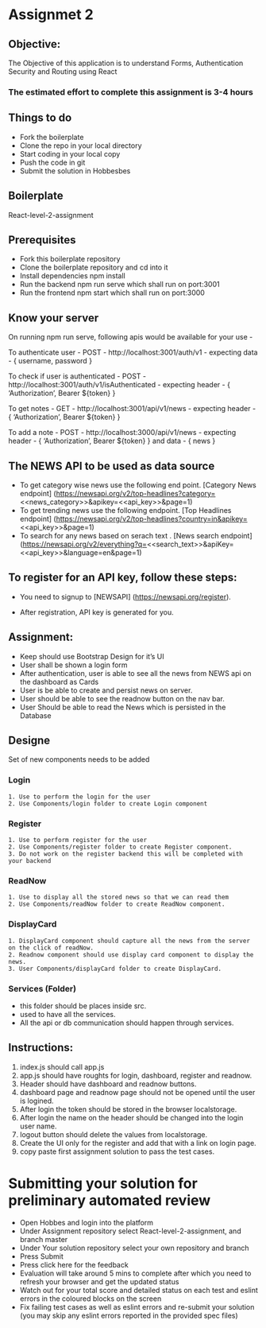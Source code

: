 # Assignmet 2

## Objective:
The Objective of this application is to understand Forms, Authentication Security and Routing using React

### The estimated effort to complete this assignment is 3-4 hours

## Things to do
- Fork the boilerplate
- Clone the repo in your local directory
- Start coding in your local copy
- Push the code in git
- Submit the solution in Hobbesbes

## Boilerplate
React-level-2-assignment

## Prerequisites
- Fork this boilerplate repository
- Clone the boilerplate repository and cd into it
- Install dependencies npm install
- Run the backend npm run serve which shall run on port:3001
- Run the frontend npm start which shall run on port:3000

## Know your server
On running npm run serve, following apis would be available for your use -

To authenticate user - POST - http://localhost:3001/auth/v1 - expecting data - { username, password }

To check if user is authenticated - POST - http://localhost:3001/auth/v1/isAuthenticated - expecting header - { ‘Authorization’, Bearer ${token} }

To get notes - GET - http://localhost:3001/api/v1/news - expecting header - { ‘Authorization’, Bearer ${token} }

To add a note - POST - http://localhost:3000/api/v1/news - expecting header - { ‘Authorization’, Bearer ${token} } and data - { news }


## The NEWS API to be used as data source
- To get category wise news use the following end point. [Category News endpoint]
(https://newsapi.org/v2/top-headlines?category=<<news_category>>&apikey=<<api_key>>&page=1)
- To get trending news use the following endpoint. [Top Headlines endpoint]
(https://newsapi.org/v2/top-headlines?country=in&apikey=<<api_key>>&page=1)
- To search for any news based on serach text . [News search endpoint]
(https://newsapi.org/v2/everything?q=<<search_text>>&apiKey=<<api_key>>&language=en&page=1)
## To register for an API key, follow these steps:
- You need to signup to [NEWSAPI] (https://newsapi.org/register).

- After registration, API key is generated for you.

## Assignment:

- Keep should use Bootstrap Design for it’s UI
- User shall be shown a login form
- After authentication, user is able to see all the news from NEWS api on the dashboard as Cards
- User is be able to create and persist news on server.
- User should be able to see the readnow button on the nav bar.
- User Should be able to read the News which is persisted in the Database


## Designe
Set of new components needs to be added

### Login
    1. Use to perform the login for the user
    2. Use Components/login folder to create Login component

### Register
    1. Use to perform register for the user
    2. Use Components/register folder to create Register component.
    3. Do not work on the register backend this will be completed with your backend

### ReadNow
    1. Use to display all the stored news so that we can read them
    2. Use Components/readNow folder to create ReadNow component.

### DisplayCard
    1. DisplayCard component should capture all the news from the server on the click of readNow.
    2. Readnow component should use display card component to display the news.
    3. User Components/displayCard folder to create DisplayCard.

### Services (Folder)
- this folder should be places inside src.
- used to have all the services.
- All the api or db communication should happen through services.


## Instructions:
1. index.js should call app.js
2. app.js should have roughts for login, dashboard, register and readnow.
3. Header should have dashboard and readnow buttons.
4. dashboard page and readnow page should not be opened until the user is logined.
5. After login the token should be stored in the browser localstorage.
6. After login the name on the header should be changed into the login user name.
7. logout button should delete the values from localstorage.
8. Create the UI only for the register and add that with a link on login page.
9. copy paste first assignment solution to pass the test cases.

# Submitting your solution for preliminary automated review
- Open Hobbes and login into the platform
- Under Assignment repository select React-level-2-assignment, and branch master
- Under Your solution repository select your own repository and branch
- Press Submit
- Press click here for the feedback
- Evaluation will take around 5 mins to complete after which you need to refresh your browser and get the updated status
- Watch out for your total score and detailed status on each test and eslint errors in the coloured blocks on the screen
- Fix failing test cases as well as eslint errors and re-submit your solution (you may skip any eslint errors reported in the provided spec files)
